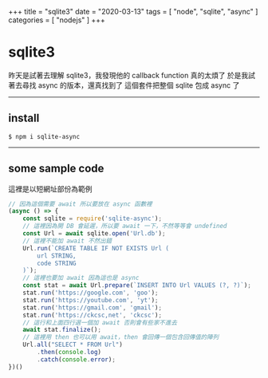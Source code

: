 +++
title = "sqlite3"
date = "2020-03-13"
tags = [ "node", "sqlite", "async" ]
categories = [ "nodejs" ]
+++

# sqlite3
昨天是試著去理解 sqlite3，我發現他的 callback function 真的太煩了
於是我試著去尋找 async 的版本，還真找到了
這個套件把整個 sqlite 包成 async 了

---

## install
```
$ npm i sqlite-async
```

---

## some sample code
這裡是以短網址部份為範例
```js
// 因為這個需要 await 所以要放在 async 函數裡
(async () => {
	const sqlite = require('sqlite-async');
	// 這裡因為開 DB 會延遲，所以要 await 一下，不然等等會 undefined
	const Url = await sqlite.open('Url.db');
	// 這裡不能加 await 不然出錯
    Url.run(`CREATE TABLE IF NOT EXISTS Url (
        url STRING,
        code STRING
    )`);
	// 這裡也要加 await 因為這也是 async
    const stat = await Url.prepare(`INSERT INTO Url VALUES (?, ?)`);
    stat.run('https://google.com', 'goo');
    stat.run('https://youtube.com', 'yt');
    stat.run('https://gmail.com', 'gmail');
    stat.run('https://ckcsc,net', 'ckcsc');
	// 這行和上面四行選一個加 await 否則會有些家不進去
    await stat.finalize();
	// 這裡用 then 也可以用 await，then 會回傳一個包含回傳值的陣列
    Url.all("SELECT * FROM Url")
        .then(console.log)
        .catch(console.error);
})()
```
